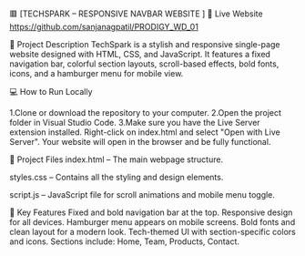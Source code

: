 🟥 [TECHSPARK – RESPONSIVE NAVBAR WEBSITE ]
🔗 Live Website
https://github.com/sanjanagpatil/PRODIGY_WD_01 

📄 Project Description
TechSpark is a stylish and responsive single-page website designed with HTML, CSS, and JavaScript. It features a fixed navigation bar, colorful section layouts, scroll-based effects, bold fonts, icons, and a hamburger menu for mobile view.

💻 How to Run Locally

1.Clone or download the repository to your computer.
2.Open the project folder in Visual Studio Code.
3.Make sure you have the Live Server extension installed.
Right-click on index.html and select "Open with Live Server".
Your website will open in the browser and be fully functional.

📁 Project Files
index.html – The main webpage structure.

styles.css – Contains all the styling and design elements.

script.js – JavaScript file for scroll animations and mobile menu toggle.

📱 Key Features
Fixed and bold navigation bar at the top.
Responsive design for all devices.
Hamburger menu appears on mobile screens.
Bold fonts and clean layout for a modern look.
Tech-themed UI with section-specific colors and icons.
Sections include: Home, Team, Products, Contact.

